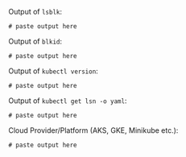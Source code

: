 <!-- If you need help or think you have found a bug, please help us with your issue by entering the following information (otherwise you can delete this text): -->

Output of `lsblk`:
```
# paste output here
```

Output of `blkid`:
```
# paste output here
```

Output of `kubectl version`:
```
# paste output here
```

Output of `kubectl get lsn -o yaml`:
```
# paste output here
```

Cloud Provider/Platform (AKS, GKE, Minikube etc.): 
```
# paste output here
```
